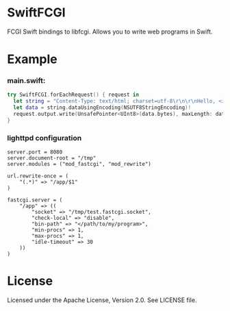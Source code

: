 # SwiftFCGI

FCGI Swift bindings to libfcgi. Allows you to write web programs in Swift.

# Example

### main.swift:

```swift
try SwiftFCGI.forEachRequest() { request in
  let string = "Content-Type: text/html; charset=utf-8\r\n\r\nHello, <i>Swift</i>!"
  let data = string.dataUsingEncoding(NSUTF8StringEncoding)!
  request.output.write(UnsafePointer<UInt8>(data.bytes), maxLength: data.length)
}
```

### lighttpd configuration

```
server.port = 8080
server.document-root = "/tmp"
server.modules = ("mod_fastcgi", "mod_rewrite")

url.rewrite-once = (
    "(.*)" => "/app/$1"
)

fastcgi.server = (
    "/app" => ((
        "socket" => "/tmp/test.fastcgi.socket",
        "check-local" => "disable",
        "bin-path" => "</path/to/my/program>",
        "min-procs" => 1,
        "max-procs" => 1,
        "idle-timeout" => 30
    ))
)
```

# License

Licensed under the Apache License, Version 2.0. See LICENSE file.

